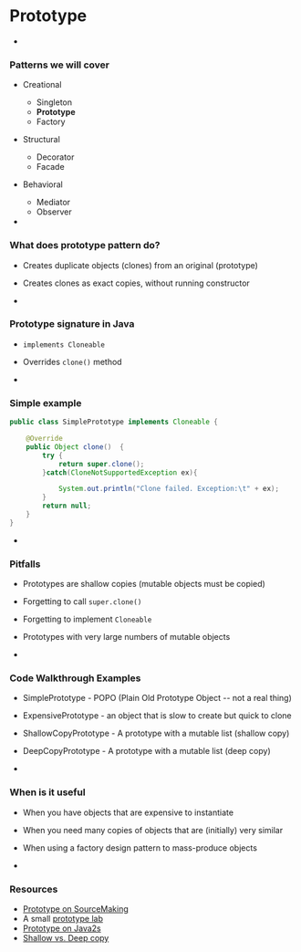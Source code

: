# Prototype

-
### Patterns we will cover

- Creational

  - Singleton
  - **Prototype**
  - Factory

- Structural

  - Decorator
  - Facade

- Behavioral

  - Mediator
  - Observer


-
### What does prototype pattern do?

- Creates duplicate objects (clones) from an original (prototype)
- Creates clones as exact copies, without running constructor

-
### Prototype signature in Java

- `implements Cloneable`
- Overrides `clone()` method

-
### Simple example

```Java
public class SimplePrototype implements Cloneable {

    @Override
    public Object clone()  {
        try {
            return super.clone();
        }catch(CloneNotSupportedException ex){

            System.out.println("Clone failed. Exception:\t" + ex);
        }
        return null;
    }
}
```

-
### Pitfalls

- Prototypes are shallow copies (mutable objects must be copied)
- Forgetting to call `super.clone()`
- Forgetting to implement `Cloneable`
- Prototypes with very large numbers of mutable objects

-
### Code Walkthrough Examples

- SimplePrototype - POPO (Plain Old Prototype Object -- not a real thing)
- ExpensivePrototype - an object that is slow to create but quick to clone
- ShallowCopyPrototype - A prototype with a mutable list (shallow copy)
- DeepCopyPrototype - A prototype with a mutable list (deep copy)

-
### When is it useful

- When you have objects that are expensive to instantiate
- When you need many copies of objects that are (initially) very similar
- When using a factory design pattern to mass-produce objects

-
### Resources

- [Prototype on SourceMaking](https://sourcemaking.com/design_patterns/prototype)
- A small [prototype lab](https://gist.github.com/DavidGinzberg/b9cb42c9748122146aca#file-3_prototypelab-md)
- [Prototype on Java2s](http://www.java2s.com/Tutorials/Java/Java_Design_Patterns/0050__Java_Prototype_Pattern.htm)
- [Shallow vs. Deep copy](http://stackoverflow.com/questions/184710/what-is-the-difference-between-a-deep-copy-and-a-shallow-copy)